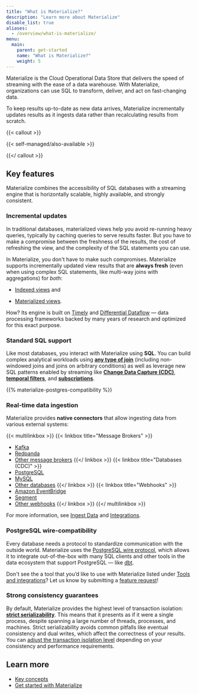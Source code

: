 ```yaml
---
title: "What is Materialize?"
description: "Learn more about Materialize"
disable_list: true
aliases:
  - /overview/what-is-materialize/
menu:
  main:
    parent: get-started
    name: "What is Materialize?"
    weight: 5
---
```


Materialize is the Cloud Operational Data Store that delivers the speed of
streaming with the ease of a data warehouse. With Materialize, organizations can
use SQL to transform, deliver, and act on fast-changing data.

To keep results up-to-date as new data arrives, Materialize incrementally
updates results as it ingests data rather than recalculating results from
scratch.

{{< callout >}}

{{< self-managed/also-available >}}

{{</ callout >}}

## Key features

Materialize combines the accessibility of SQL databases with a streaming engine
that is horizontally scalable, highly available, and strongly consistent.

### Incremental updates

In traditional databases, materialized views help you avoid re-running heavy
queries, typically by caching queries to serve results faster. But you have
to make a compromise between the freshness of the results, the cost of
refreshing the view, and the complexity of the SQL statements you can use.

In Materialize, you don't have to make such compromises. Materialize supports
incrementally updated view results that are **always fresh** (even when using
complex SQL statements, like multi-way joins with aggregations) for *both*:

- [Indexed views](/concepts/views/#indexes-on-views) and

- [Materialized views](/concepts/views/#materialized-views).

How?
Its engine is built on [Timely](https://github.com/TimelyDataflow/timely-dataflow#timely-dataflow)
and [Differential Dataflow](https://github.com/timelydataflow/differential-dataflow#differential-dataflow)
— data processing frameworks backed by many years of research and optimized for
this exact purpose.

### Standard SQL support

Like most databases, you interact with Materialize using **SQL**. You can build
complex analytical
workloads using **[any type of join](/sql/select/join/)** (including
non-windowed joins and joins on arbitrary conditions) as well as leverage new
SQL patterns enabled by streaming like [**Change Data Capture
(CDC)**](/integrations/#databases), [**temporal
filters**](/sql/patterns/temporal-filters/), and
[**subscriptions**](/sql/subscribe/).

{{% materialize-postgres-compatibility %}}

### Real-time data ingestion

Materialize provides **native connectors** that allow ingesting data from various external systems:

{{< multilinkbox >}}
{{< linkbox title="Message Brokers" >}}
- [Kafka](/sql/create-source/kafka)
- [Redpanda](/sql/create-source/kafka)
- [Other message brokers](/integrations/#message-brokers)
{{</ linkbox >}}
{{< linkbox title="Databases (CDC)" >}}
- [PostgreSQL](/sql/create-source/postgres)
- [MySQL](/sql/create-source/mysql)
- [Other databases](/integrations/#other-databases)
{{</ linkbox >}}
{{< linkbox title="Webhooks" >}}
- [Amazon EventBridge](/ingest-data/webhooks/amazon-eventbridge/)
- [Segment](/ingest-data/webhooks/segment/)
- [Other webhooks](/sql/create-source/webhook)
{{</ linkbox >}}
{{</ multilinkbox >}}

For more information, see [Ingest Data](/ingest-data/) and
[Integrations](/integrations/).

### PostgreSQL wire-compatibility

Every database needs a protocol to standardize communication with the outside
world. Materialize uses the [PostgreSQL wire protocol](https://datastation.multiprocess.io/blog/2022-02-08-the-world-of-postgresql-wire-compatibility.html),
which allows it to integrate out-of-the-box with many SQL clients and other
tools in the data ecosystem that support PostgreSQL — like [dbt](/integrations/dbt/).

Don't see the a tool that you’d like to use with Materialize listed under
[Tools and integrations](/integrations/)? Let us know by submitting a
[feature request](https://github.com/MaterializeInc/materialize/discussions/new?category=feature-requests&labels=A-integration)!

### Strong consistency guarantees

By default, Materialize provides the highest level of transaction isolation:
[**strict serializability**](https://jepsen.io/consistency/models/strict-serializable).
This means that it presents as if it were a single process, despite spanning a
large number of threads, processes, and machines. Strict serializability avoids
common pitfalls like eventual consistency and dual writes, which affect the
correctness of your results. You can [adjust the transaction isolation level](/overview/isolation-level/)
depending on your consistency and performance requirements.

## Learn more

- [Key concepts](/concepts/)
- [Get started with Materialize](/get-started/quickstart)
